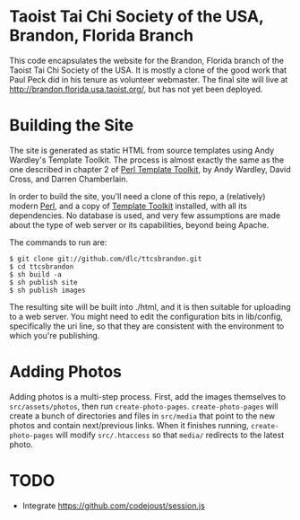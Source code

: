 Taoist Tai Chi Society of the USA, Brandon, Florida Branch
==========================================================

This code encapsulates the website for the Brandon, Florida branch of
the Taoist Tai Chi Society of the USA.  It is mostly a clone of the
good work that Paul Peck did in his tenure as volunteer webmaster.
The final site will live at http://brandon.florida.usa.taoist.org/,
but has not yet been deployed.

Building the Site
=================

The site is generated as static HTML from source templates using Andy
Wardley's Template Toolkit.  The process is almost exactly the same as
the one described in chapter 2 of [Perl Template Toolkit][ptt], by
Andy Wardley, David Cross, and Darren Chamberlain.

In order to build the site, you'll need a clone of this repo, a (relatively)
modern [Perl][], and a copy of [Template Toolkit][tt2] installed, with
all its dependencies. No database is used, and very few assumptions are
made about the type of web server or its capabilities, beyond being Apache.

The commands to run are:

    $ git clone git://github.com/dlc/ttcsbrandon.git
    $ cd ttcsbrandon
    $ sh build -a
    $ sh publish site
    $ sh publish images

The resulting site will be built into ./html, and it is then
suitable for uploading to a web server.  You might need to edit the
configuration bits in lib/config, specifically the uri line, so that
they are consistent with the environment to which you're publishing.

Adding Photos
=============

Adding photos is a multi-step process.  First, add the images themselves to
`src/assets/photos`, then run `create-photo-pages`.  `create-photo-pages`
will create a bunch of directories and files in `src/media` that point to
the new photos and contain next/previous links.  When it finishes running,
`create-photo-pages` will modify `src/.htaccess` so that `media/` redirects
to the latest photo.

  [ptt]: http://oreilly.com/catalog/9780596004767
  [tt2]: http://www.tt2.org/download/
  [Perl]: http://www.perl.org/get.html

TODO
====

  * Integrate https://github.com/codejoust/session.js
